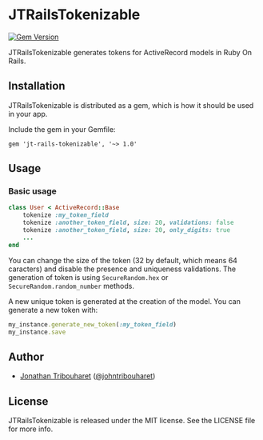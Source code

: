 # JTRailsTokenizable

[![Gem Version](https://badge.fury.io/rb/jt-rails-tokenizable.svg)](http://badge.fury.io/rb/jt-rails-tokenizable)

JTRailsTokenizable generates tokens for ActiveRecord models in Ruby On Rails.

## Installation

JTRailsTokenizable is distributed as a gem, which is how it should be used in your app.

Include the gem in your Gemfile:

    gem 'jt-rails-tokenizable', '~> 1.0'

## Usage

### Basic usage

```ruby
class User < ActiveRecord::Base
	tokenize :my_token_field
	tokenize :another_token_field, size: 20, validations: false
	tokenize :another_token_field, size: 20, only_digits: true
	...
end
```

You can change the size of the token (32 by default, which means 64 caracters) and disable the presence and uniqueness validations. The generation of token is using `SecureRandom.hex` or `SecureRandom.random_number` methods.

A new unique token is generated at the creation of the model. You can generate a new token with:

```ruby
my_instance.generate_new_token(:my_token_field)
my_instance.save
```

## Author

- [Jonathan Tribouharet](https://github.com/jonathantribouharet) ([@johntribouharet](https://twitter.com/johntribouharet))

## License

JTRailsTokenizable is released under the MIT license. See the LICENSE file for more info.
